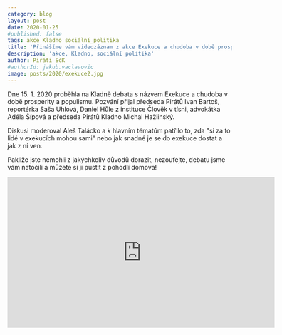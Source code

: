 ```yaml
---
category: blog
layout: post
date: 2020-01-25
#published: false
tags: akce Kladno sociální_politika
title: 'Přinášíme vám videozáznam z akce Exekuce a chudoba v době prosperity a populismu'
description: 'akce, Kladno, sociální politika'
author: Piráti SčK
#authorId: jakub.vaclavovic
image: posts/2020/exekuce2.jpg
---
```


Dne 15. 1. 2020 proběhla na Kladně debata s názvem Exekuce a chudoba v době prosperity a populismu. Pozvání přijal předseda Pirátů Ivan Bartoš, reportérka Saša Uhlová, Daniel Hůle z instituce Člověk v tísni, advokátka Adéla Šípová a předseda Pirátů Kladno Michal Hažlinský.

Diskusi moderoval Aleš Talácko a k hlavním tématům patřilo to, zda "si za to lidé v exekucích mohou sami" nebo jak snadné je se do exekuce dostat a jak z ní ven.
 
Pakliže jste nemohli z jakýchkoliv důvodů dorazit, nezoufejte, debatu jsme vám natočili a můžete si ji pustit z pohodlí domova!

<iframe width="600" height="338" src="https://www.youtube.com/embed/G9Yh3d5nQHU" frameborder="0" allow="accelerometer; autoplay; encrypted-media; gyroscope; picture-in-picture" allowfullscreen></iframe>
